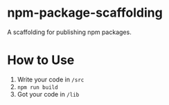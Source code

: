 # npm-package-scaffolding

A scaffolding for publishing npm packages.

# How to Use

1. Write your code in `/src`
2. `npm run build`
3. Got your code in `/lib`
